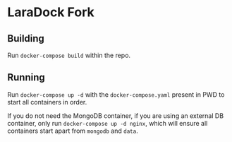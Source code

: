 # LaraDock Fork

## Building

Run `docker-compose build` within the repo.

## Running

Run `docker-compose up -d` with the `docker-compose.yaml` present in PWD to start all containers in order.

If you do not need the MongoDB container, if you are using an external DB container, only run
`docker-compose up -d nginx`, which will ensure all containers start apart from `mongodb` and `data`.
